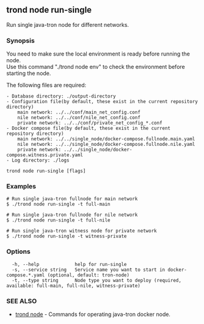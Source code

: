 ## trond node run-single

Run single java-tron node for different networks.

### Synopsis

You need to make sure the local environment is ready before running the node.  
Use this command "./trond node env" to check the environment before starting the node.  

The following files are required:  

	- Database directory: ./output-directory  
	- Configuration file(by default, these exist in the current repository directory)  
		main network: ../../conf/main_net_config.conf  
		nile network: ../../conf/nile_net_config.conf  
		private network: ../../conf/private_net_config_*.conf  
	- Docker compose file(by default, these exist in the current repository directory)  
		main network: ../../single_node/docker-compose.fullnode.main.yaml  
		nile network: ../../single_node/docker-compose.fullnode.nile.yaml  
		private network: ../../single_node/docker-compose.witness.private.yaml  
	- Log directory: ./logs


```
trond node run-single [flags]
```

### Examples

```
# Run single java-tron fullnode for main network
$ ./trond node run-single -t full-main

# Run single java-tron fullnode for nile network
$ ./trond node run-single -t full-nile

# Run single java-tron witness node for private network
$ ./trond node run-single -t witness-private

```

### Options

```
  -h, --help             help for run-single
  -s, --service string   Service name you want to start in docker-compose.*.yaml (optional, default: tron-node)
  -t, --type string      Node type you want to deploy (required, available: full-main, full-nile, witness-private)
```

### SEE ALSO

* [trond node](trond_node.md)	 - Commands for operating java-tron docker node.

